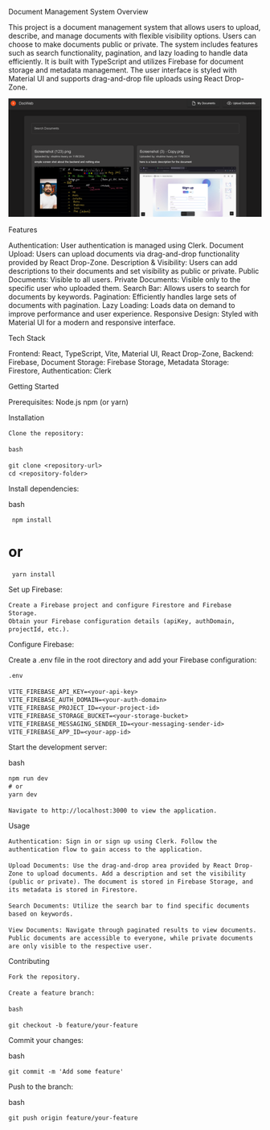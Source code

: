 Document Management System
Overview

This project is a document management system that allows users to upload, describe, and manage documents with flexible visibility options. Users can choose to make documents public or private. The system includes features such as search functionality, pagination, and lazy loading to handle data efficiently. It is built with TypeScript and utilizes Firebase for document storage and metadata management. The user interface is styled with Material UI and supports drag-and-drop file uploads using React Drop-Zone.

![Screenshot](./src/assets/SS1.png)


Features

  Authentication: User authentication is managed using Clerk.
    Document Upload: Users can upload documents via drag-and-drop functionality provided by React Drop-Zone.
    Description & Visibility: Users can add descriptions to their documents and set visibility as public or private.
        Public Documents: Visible to all users.
        Private Documents: Visible only to the specific user who uploaded them.
    Search Bar: Allows users to search for documents by keywords.
    Pagination: Efficiently handles large sets of documents with pagination.
    Lazy Loading: Loads data on demand to improve performance and user experience.
    Responsive Design: Styled with Material UI for a modern and responsive interface.

Tech Stack

 Frontend: React, TypeScript, Vite, Material UI, React Drop-Zone,
 Backend: Firebase,
 Document Storage: Firebase Storage,
 Metadata Storage: Firestore,
 Authentication: Clerk

Getting Started

Prerequisites:
  Node.js
  npm (or yarn)

Installation

    Clone the repository:

    bash

    git clone <repository-url>
    cd <repository-folder>

Install dependencies:

bash

     npm install
   # or
     yarn install



Set up Firebase:

    Create a Firebase project and configure Firestore and Firebase Storage.
    Obtain your Firebase configuration details (apiKey, authDomain, projectId, etc.).

Configure Firebase:

  Create a .env file in the root directory and add your Firebase configuration:

    .env

    VITE_FIREBASE_API_KEY=<your-api-key>
    VITE_FIREBASE_AUTH_DOMAIN=<your-auth-domain>
    VITE_FIREBASE_PROJECT_ID=<your-project-id>
    VITE_FIREBASE_STORAGE_BUCKET=<your-storage-bucket>
    VITE_FIREBASE_MESSAGING_SENDER_ID=<your-messaging-sender-id>
    VITE_FIREBASE_APP_ID=<your-app-id>

Start the development server:

bash

    npm run dev
    # or
    yarn dev

    Navigate to http://localhost:3000 to view the application.

Usage

    Authentication: Sign in or sign up using Clerk. Follow the authentication flow to gain access to the application.

    Upload Documents: Use the drag-and-drop area provided by React Drop-Zone to upload documents. Add a description and set the visibility (public or private). The document is stored in Firebase Storage, and its metadata is stored in Firestore.

    Search Documents: Utilize the search bar to find specific documents based on keywords.

    View Documents: Navigate through paginated results to view documents. Public documents are accessible to everyone, while private documents are only visible to the respective user.

Contributing

    Fork the repository.

    Create a feature branch:

    bash

    git checkout -b feature/your-feature

Commit your changes:

bash

    git commit -m 'Add some feature'

Push to the branch:

bash

    git push origin feature/your-feature


